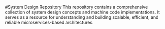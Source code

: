 #System Design Repository
This repository contains a comprehensive collection of system design concepts and machine code implementations. It serves as a resource for understanding and building scalable, efficient, and reliable microservices-based architectures.
